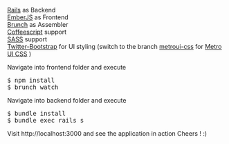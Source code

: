 [Rails](http://rubyonrails.org/) as Backend<br>
[EmberJS](http://emberjs.com/) as Frontend<br>
[Brunch](http://brunch.io/) as Assembler<br>
[Coffeescript](http://coffeescript.org/) support<br>
[SASS](http://sass-lang.com/) support<br>
[Twitter-Bootstrap](http://twitter.github.io/bootstrap/) for UI styling (switch to the branch [metroui-css](https://github.com/unspecified/Ember-Brunch-Rails-Coffeescript/tree/metroui-css) for [Metro UI CSS](http://metroui.org.ua/) )

Navigate into frontend folder and execute
<pre>
$ npm install
$ brunch watch
</pre>

Navigate into backend folder and execute

<pre>
$ bundle install
$ bundle exec rails s
</pre>

Visit http://localhost:3000 and see the application in action Cheers ! :)
